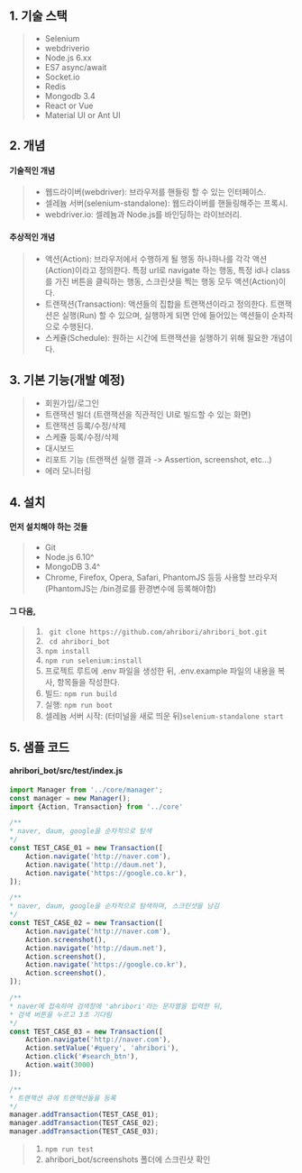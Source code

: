 ## 1. 기술 스택
>- Selenium
>- webdriverio
>- Node.js 6.xx
>- ES7 async/await
>- Socket.io
>- Redis
>- Mongodb 3.4
>- React or Vue
>- Material UI or Ant UI

## 2. 개념

#### 기술적인 개념
>- 웹드라이버(webdriver): 브라우저를 핸들링 할 수 있는 인터페이스.
>- 셀레늄 서버(selenium-standalone): 웹드라이버를 핸들링해주는 프록시.
>- webdriver.io: 셀레늄과 Node.js를 바인딩하는 라이브러리.

####  추상적인 개념
>- 액션(Action): 브라우저에서 수행하게 될 행동 하나하나를 각각 액션(Action)이라고 정의한다. 특정 url로 navigate 하는 행동, 특정 id나 class를 가진 버튼을 클릭하는 행동, 스크린샷을 찍는 행동 모두 액션(Action)이다.
>- 트랜잭션(Transaction): 액션들의 집합을 트랜잭션이라고 정의한다. 트랜잭션은 실행(Run) 할 수 있으며, 실행하게 되면 안에 들어있는 액션들이 순차적으로 수행된다.
>- 스케쥴(Schedule): 원하는 시간에 트랜잭션을 실행하기 위해 필요한 개념이다.

## 3. 기본 기능(개발 예정)
>- 회원가입/로그인
>- 트랜잭션 빌더 (트랜잭션을 직관적인 UI로 빌드할 수 있는 화면)
>- 트랜잭션 등록/수정/삭제
>- 스케쥴 등록/수정/삭제
>- 대시보드
>- 리포트 기능 (트랜잭션 실행 결과 -> Assertion, screenshot, etc...)
>- 에러 모니터링

## 4. 설치

#### 먼저 설치해야 하는 것들
>- Git
>- Node.js 6.10^
>- MongoDB 3.4^
>- Chrome, Firefox, Opera, Safari, PhantomJS 등등 사용할 브라우저(PhantomJS는 /bin경로를 환경변수에 등록해야함)

#### 그 다음,
>1. ``` git clone https://github.com/ahribori/ahribori_bot.git```
>2. ``` cd ahribori_bot```
>3. ```npm install```
>4. ```npm run selenium:install```
>5. 프로젝트 루트에 .env 파일을 생성한 뒤, .env.example 파일의 내용을 복사, 항목들을 작성한다.
>6. 빌드: ```npm run build```
>7. 실행: ```npm run boot```
>8. 셀레늄 서버 시작: (터미널을 새로 띄운 뒤)```selenium-standalone start```

## 5. 샘플 코드
#### ahribori_bot/src/test/index.js
```javascript
import Manager from '../core/manager';
const manager = new Manager();
import {Action, Transaction} from '../core'

/**
* naver, daum, google을 순차적으로 탐색
*/
const TEST_CASE_01 = new Transaction([
    Action.navigate('http://naver.com'),
    Action.navigate('http://daum.net'),
    Action.navigate('https://google.co.kr'),
]);

/**
* naver, daum, google을 순차적으로 탐색하며, 스크린샷을 남김
*/
const TEST_CASE_02 = new Transaction([
    Action.navigate('http://naver.com'),
    Action.screenshot(),
    Action.navigate('http://daum.net'),
    Action.screenshot(),
    Action.navigate('https://google.co.kr'),
    Action.screenshot(),
]);

/**
* naver에 접속하여 검색창에 'ahribori'라는 문자열을 입력한 뒤,
* 검색 버튼을 누르고 3초 기다림
*/
const TEST_CASE_03 = new Transaction([
    Action.navigate('http://naver.com'),
    Action.setValue('#query', 'ahribori'),
    Action.click('#search_btn'),
    Action.wait(3000)
]);

/**
* 트랜잭션 큐에 트랜잭션들을 등록
*/
manager.addTransaction(TEST_CASE_01);
manager.addTransaction(TEST_CASE_02);
manager.addTransaction(TEST_CASE_03);
```

>1. ```npm run test```
>2. ahribori_bot/screenshots 폴더에 스크린샷 확인